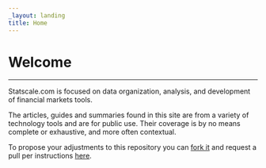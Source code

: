 ```yaml
---
_layout: landing
title: Home
---
```


# Welcome

---

Statscale.com is focused on data organization, analysis, and development of financial markets tools.

The articles, guides and summaries found in this site are from a variety of technology tools and are for public use.  Their coverage is by no means complete or exhaustive, and more often contextual.  

To propose your adjustments to this repository you can <a href="https://docs.github.com/en/pull-requests/collaborating-with-pull-requests/working-with-forks/fork-a-repo" target="window">fork it</a> and request a pull per instructions <a href="https://docs.github.com/en/pull-requests/collaborating-with-pull-requests/working-with-forks/fork-a-repo" target="window">here</a>.


